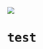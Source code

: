 <img src='https://github.com/IrwDev/irwdev/blob/master/welcome%20thin.png?raw=true'> </img>
<style>
<link rel="preconnect" href="https://fonts.gstatic.com">
<link href="https://fonts.googleapis.com/css2?family=Inconsolata:wght@200&display=swap" rel="stylesheet">
</style>
<h1 style="font-family: 'Inconsolata', monospace"> test </h1>
